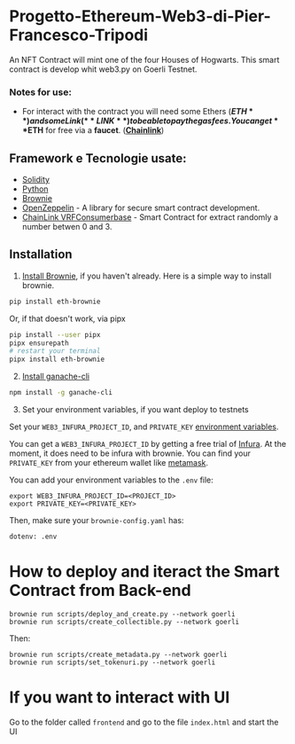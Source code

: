 # Progetto-Ethereum-Web3-di-Pier-Francesco-Tripodi


An NFT Contract will mint one of the four Houses of Hogwarts.
This smart contract is develop whit web3.py on Goerli Testnet.

### Notes for use:
  * For interact with the contract you will need some Ethers (**$ETH**) and some Link (**LINK**) to be able to pay the gas fees. You can get **$ETH** for free via a **faucet**. (**[Chainlink](https://faucets.chain.link/)**)

## Framework e Tecnologie usate:
- [Solidity](https://docs.soliditylang.org/en/v0.8.17/) 
- [Python](https://docs.python.org/3/) 
- [Brownie](https://eth-brownie.readthedocs.io/en/stable/)
- [OpenZeppelin](https://docs.openzeppelin.com/) - A library for secure smart contract development.
- [ChainLink VRFConsumerbase](https://docs.chain.link/docs/intermediates-tutorial/) - Smart Contract for extract randomly a number betwen 0 and 3.

## Installation

1. [Install Brownie](https://eth-brownie.readthedocs.io/en/stable/install.html), if you haven't already. Here is a simple way to install brownie.

```bash
pip install eth-brownie
```
Or, if that doesn't work, via pipx
```bash
pip install --user pipx
pipx ensurepath
# restart your terminal
pipx install eth-brownie
```

2. [Install ganache-cli](https://www.npmjs.com/package/ganache-cli)

```bash
npm install -g ganache-cli
```

3. Set your environment variables, if you want deploy to testnets

Set your `WEB3_INFURA_PROJECT_ID`, and `PRIVATE_KEY` [environment variables](https://www.twilio.com/blog/2017/01/how-to-set-environment-variables.html). 

You can get a `WEB3_INFURA_PROJECT_ID` by getting a free trial of [Infura](https://infura.io/). At the moment, it does need to be infura with brownie. You can find your `PRIVATE_KEY` from your ethereum wallet like [metamask](https://metamask.zendesk.com/hc/en-us/articles/360015289632-How-to-export-an-account-s-private-key). 

You can add your environment variables to the `.env` file:

```
export WEB3_INFURA_PROJECT_ID=<PROJECT_ID>
export PRIVATE_KEY=<PRIVATE_KEY>
```

Then, make sure your `brownie-config.yaml` has:

```
dotenv: .env
```

# How to deploy and iteract the Smart Contract from Back-end

```
brownie run scripts/deploy_and_create.py --network goerli
brownie run scripts/create_collectible.py --network goerli
```
Then:
```
brownie run scripts/create_metadata.py --network goerli
brownie run scripts/set_tokenuri.py --network goerli
```

# If you want to interact with UI

Go to the folder called `frontend` and go to the file `index.html` and start the UI
